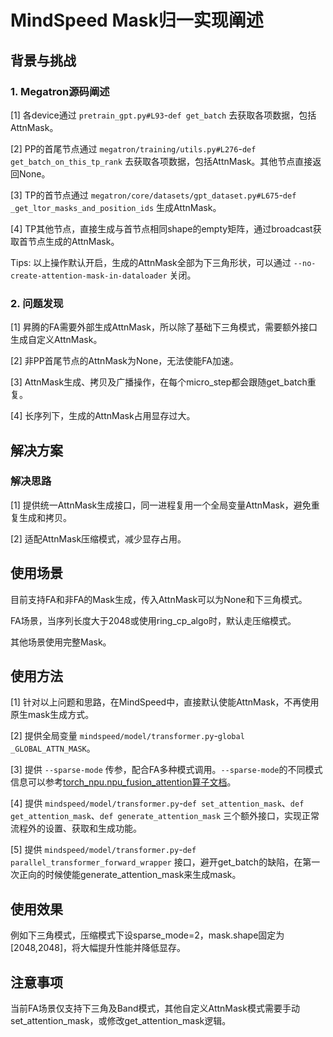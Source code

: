 # MindSpeed Mask归一实现阐述

## 背景与挑战
### 1. Megatron源码阐述
[1] 各device通过 `pretrain_gpt.py#L93`-`def get_batch` 去获取各项数据，包括AttnMask。

[2] PP的首尾节点通过 `megatron/training/utils.py#L276`-`def get_batch_on_this_tp_rank` 去获取各项数据，包括AttnMask。其他节点直接返回None。

[3] TP的首节点通过 `megatron/core/datasets/gpt_dataset.py#L675`-`def _get_ltor_masks_and_position_ids` 生成AttnMask。

[4] TP其他节点，直接生成与首节点相同shape的empty矩阵，通过broadcast获取首节点生成的AttnMask。

Tips: 以上操作默认开启，生成的AttnMask全部为下三角形状，可以通过 `--no-create-attention-mask-in-dataloader` 关闭。

### 2. 问题发现
[1] 昇腾的FA需要外部生成AttnMask，所以除了基础下三角模式，需要额外接口生成自定义AttnMask。

[2] 非PP首尾节点的AttnMask为None，无法使能FA加速。

[3] AttnMask生成、拷贝及广播操作，在每个micro_step都会跟随get_batch重复。

[4] 长序列下，生成的AttnMask占用显存过大。


## 解决方案
### 解决思路
[1] 提供统一AttnMask生成接口，同一进程复用一个全局变量AttnMask，避免重复生成和拷贝。

[2] 适配AttnMask压缩模式，减少显存占用。


## 使用场景
目前支持FA和非FA的Mask生成，传入AttnMask可以为None和下三角模式。

FA场景，当序列长度大于2048或使用ring_cp_algo时，默认走压缩模式。

其他场景使用完整Mask。


## 使用方法
[1] 针对以上问题和思路，在MindSpeed中，直接默认使能AttnMask，不再使用原生mask生成方式。

[2] 提供全局变量 `mindspeed/model/transformer.py`-`global _GLOBAL_ATTN_MASK`。

[3] 提供 `--sparse-mode` 传参，配合FA多种模式调用。`--sparse-mode`的不同模式信息可以参考[torch_npu.npu_fusion_attention算子文档](https://www.hiascend.com/document/detail/zh/Pytorch/60RC2/apiref/apilist/ptaoplist_001095.html)。

[4] 提供 `mindspeed/model/transformer.py`-`def set_attention_mask`、`def get_attention_mask`、`def generate_attention_mask` 三个额外接口，实现正常流程外的设置、获取和生成功能。

[5] 提供 `mindspeed/model/transformer.py`-`def parallel_transformer_forward_wrapper` 接口，避开get_batch的缺陷，在第一次正向的时候使能generate_attention_mask来生成mask。


## 使用效果
例如下三角模式，压缩模式下设sparse_mode=2，mask.shape固定为[2048,2048]，将大幅提升性能并降低显存。


## 注意事项
当前FA场景仅支持下三角及Band模式，其他自定义AttnMask模式需要手动set_attention_mask，或修改get_attention_mask逻辑。
